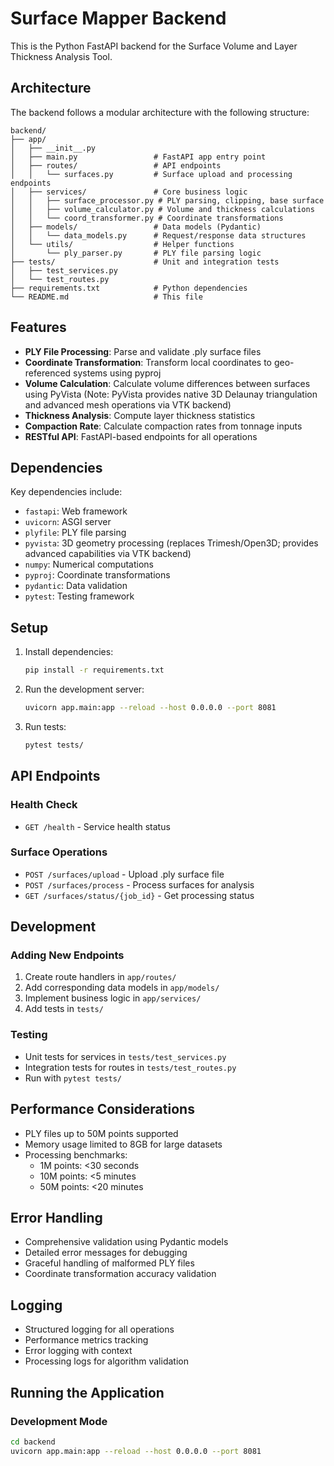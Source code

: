 # Surface Mapper Backend

This is the Python FastAPI backend for the Surface Volume and Layer Thickness Analysis Tool.

## Architecture

The backend follows a modular architecture with the following structure:

```
backend/
├── app/
│   ├── __init__.py
│   ├── main.py                 # FastAPI app entry point
│   ├── routes/                 # API endpoints
│   │   └── surfaces.py         # Surface upload and processing endpoints
│   ├── services/               # Core business logic
│   │   ├── surface_processor.py # PLY parsing, clipping, base surface
│   │   ├── volume_calculator.py # Volume and thickness calculations
│   │   └── coord_transformer.py # Coordinate transformations
│   ├── models/                 # Data models (Pydantic)
│   │   └── data_models.py      # Request/response data structures
│   └── utils/                  # Helper functions
│       └── ply_parser.py       # PLY file parsing logic
├── tests/                      # Unit and integration tests
│   ├── test_services.py
│   └── test_routes.py
├── requirements.txt            # Python dependencies
└── README.md                   # This file
```

## Features

- **PLY File Processing**: Parse and validate .ply surface files
- **Coordinate Transformation**: Transform local coordinates to geo-referenced systems using pyproj
- **Volume Calculation**: Calculate volume differences between surfaces using PyVista (Note: PyVista provides native 3D Delaunay triangulation and advanced mesh operations via VTK backend)
- **Thickness Analysis**: Compute layer thickness statistics
- **Compaction Rate**: Calculate compaction rates from tonnage inputs
- **RESTful API**: FastAPI-based endpoints for all operations

## Dependencies

Key dependencies include:
- `fastapi`: Web framework
- `uvicorn`: ASGI server
- `plyfile`: PLY file parsing
- `pyvista`: 3D geometry processing (replaces Trimesh/Open3D; provides advanced capabilities via VTK backend)
- `numpy`: Numerical computations
- `pyproj`: Coordinate transformations
- `pydantic`: Data validation
- `pytest`: Testing framework

## Setup

1. Install dependencies:
   ```bash
   pip install -r requirements.txt
   ```

2. Run the development server:
   ```bash
   uvicorn app.main:app --reload --host 0.0.0.0 --port 8081
   ```

3. Run tests:
   ```bash
   pytest tests/
   ```

## API Endpoints

### Health Check
- `GET /health` - Service health status

### Surface Operations
- `POST /surfaces/upload` - Upload .ply surface file
- `POST /surfaces/process` - Process surfaces for analysis
- `GET /surfaces/status/{job_id}` - Get processing status

## Development

### Adding New Endpoints
1. Create route handlers in `app/routes/`
2. Add corresponding data models in `app/models/`
3. Implement business logic in `app/services/`
4. Add tests in `tests/`

### Testing
- Unit tests for services in `tests/test_services.py`
- Integration tests for routes in `tests/test_routes.py`
- Run with `pytest tests/`

## Performance Considerations

- PLY files up to 50M points supported
- Memory usage limited to 8GB for large datasets
- Processing benchmarks:
  - 1M points: <30 seconds
  - 10M points: <5 minutes
  - 50M points: <20 minutes

## Error Handling

- Comprehensive validation using Pydantic models
- Detailed error messages for debugging
- Graceful handling of malformed PLY files
- Coordinate transformation accuracy validation

## Logging

- Structured logging for all operations
- Performance metrics tracking
- Error logging with context
- Processing logs for algorithm validation

## Running the Application

### Development Mode
```bash
cd backend
uvicorn app.main:app --reload --host 0.0.0.0 --port 8081
``` 